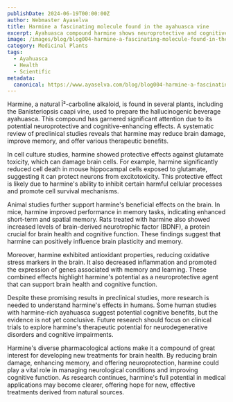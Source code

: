 ```yaml
---
publishDate: 2024-06-19T00:00:00Z
author: Webmaster Ayaselva
title: Harmine a fascinating molecule found in the ayahuasca vine
excerpt: Ayahuasca compound harmine shows neuroprotective and cognitive benefits.
image: /images/blog/blog004-harmine-a-fascinating-molecule-found-in-the-ayahuasca-vine.jpg
category: Medicinal Plants
tags:
  - Ayahuasca
  - Health
  - Scientific
metadata:
  canonical: https://www.ayaselva.com/blog/blog004-harmine-a-fascinating-molecule-found-in-the-ayahuasca-vine
---
```


Harmine, a natural Î²-carboline alkaloid, is found in several plants, including the Banisteriopsis caapi vine, used to prepare the hallucinogenic beverage ayahuasca. This compound has garnered significant attention due to its potential neuroprotective and cognitive-enhancing effects. A systematic review of preclinical studies reveals that harmine may reduce brain damage, improve memory, and offer various therapeutic benefits.

In cell culture studies, harmine showed protective effects against glutamate toxicity, which can damage brain cells. For example, harmine significantly reduced cell death in mouse hippocampal cells exposed to glutamate, suggesting it can protect neurons from excitotoxicity. This protective effect is likely due to harmine's ability to inhibit certain harmful cellular processes and promote cell survival mechanisms.

Animal studies further support harmine's beneficial effects on the brain. In mice, harmine improved performance in memory tasks, indicating enhanced short-term and spatial memory. Rats treated with harmine also showed increased levels of brain-derived neurotrophic factor (BDNF), a protein crucial for brain health and cognitive function. These findings suggest that harmine can positively influence brain plasticity and memory.

Moreover, harmine exhibited antioxidant properties, reducing oxidative stress markers in the brain. It also decreased inflammation and promoted the expression of genes associated with memory and learning. These combined effects highlight harmine's potential as a neuroprotective agent that can support brain health and cognitive function.

Despite these promising results in preclinical studies, more research is needed to understand harmine's effects in humans. Some human studies with harmine-rich ayahuasca suggest potential cognitive benefits, but the evidence is not yet conclusive. Future research should focus on clinical trials to explore harmine's therapeutic potential for neurodegenerative disorders and cognitive impairments.

Harmine's diverse pharmacological actions make it a compound of great interest for developing new treatments for brain health. By reducing brain damage, enhancing memory, and offering neuroprotection, harmine could play a vital role in managing neurological conditions and improving cognitive function. As research continues, harmine's full potential in medical applications may become clearer, offering hope for new, effective treatments derived from natural sources.

